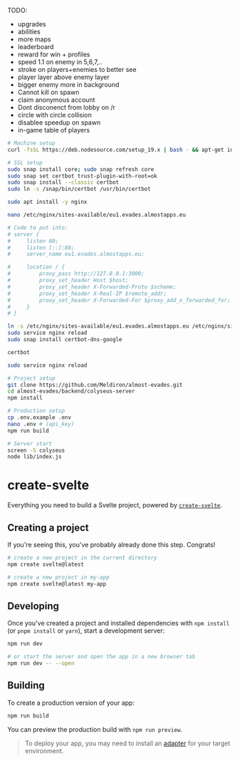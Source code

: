 TODO:
- upgrades
- abilities
- more maps
- leaderboard
- reward for win + profiles
- speed 1.1 on enemy in 5,6,7,..
- stroke on players+enemies to better see
- player layer above enemy layer
- bigger enemy more in background
- Cannot kill on spawn
- claim anonymous account
- Dont disconenct from lobby on /r
- circle with circle collision
- disablee speedup on spawn
- in-game table of players

```sh
# Machine setup
curl -fsSL https://deb.nodesource.com/setup_19.x | bash - && apt-get install -y nodejs

# SSL setup
sudo snap install core; sudo snap refresh core
sudo snap set certbot trust-plugin-with-root=ok
sudo snap install --classic certbot
sudo ln -s /snap/bin/certbot /usr/bin/certbot

sudo apt install -y nginx

nano /etc/nginx/sites-available/eu1.evades.almostapps.eu

# Code to put into:
# server {
#     listen 80;
#     listen [::]:80;
#     server_name eu1.evades.almostapps.eu;

#     location / {
#         proxy_pass http://127.0.0.1:3000;
#         proxy_set_header Host $host;
#         proxy_set_header X-Forwarded-Proto $scheme;
#         proxy_set_header X-Real-IP $remote_addr;
#         proxy_set_header X-Forwarded-For $proxy_add_x_forwarded_for;
#     }
# }

ln -s /etc/nginx/sites-available/eu1.evades.almostapps.eu /etc/nginx/sites-enabled/eu1.evades.almostapps.eu
sudo service nginx reload
sudo snap install certbot-dns-google

certbot

sudo service nginx reload

# Project setup
git clone https://github.com/Meldiron/almost-evades.git
cd almost-evades/backend/colyseus-server
npm install

# Production setup
cp .env.example .env
nano .env # (api_key)
npm run build

# Server start
screen -S colyseus
node lib/index.js
```

# create-svelte

Everything you need to build a Svelte project, powered by [`create-svelte`](https://github.com/sveltejs/kit/tree/master/packages/create-svelte).

## Creating a project

If you're seeing this, you've probably already done this step. Congrats!

```bash
# create a new project in the current directory
npm create svelte@latest

# create a new project in my-app
npm create svelte@latest my-app
```

## Developing

Once you've created a project and installed dependencies with `npm install` (or `pnpm install` or `yarn`), start a development server:

```bash
npm run dev

# or start the server and open the app in a new browser tab
npm run dev -- --open
```

## Building

To create a production version of your app:

```bash
npm run build
```

You can preview the production build with `npm run preview`.

> To deploy your app, you may need to install an [adapter](https://kit.svelte.dev/docs/adapters) for your target environment.
